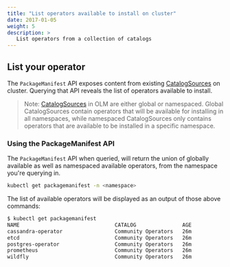 ```yaml
---
title: "List operators available to install on cluster"
date: 2017-01-05
weight: 5
description: >
   List operators from a collection of catalogs
---
```


## List your operator

The `PackageManifest` API exposes content from existing [CatalogSources](/docs/concepts/crds/catalogsource) on cluster. Querying that API reveals the list of operators available to install.

>Note: [CatalogSources](/docs/concepts/crds/catalogsource) in OLM are either global or namespaced. Global CatalogSources contain operators that will be available for installing in all namespaces, while namespaced CatalogSources only contains operators that are available to be installed in a specific namespace.

### Using the PackageManifest API

The `PackageManifest` API when queried, will return the union of globally available as well as namespaced available operators, from the namespace you're querying in.

```bash
kubectl get packagemanifest -n <namespace>
```

The list of available operators will be displayed as an output of those above commands:

```bash
$ kubectl get packagemanifest
NAME                               CATALOG               AGE
cassandra-operator                 Community Operators   26m
etcd                               Community Operators   26m
postgres-operator                  Community Operators   26m
prometheus                         Community Operators   26m
wildfly                            Community Operators   26m
```

